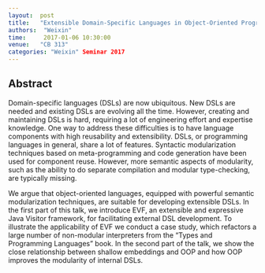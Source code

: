 ```yaml
--- 
layout:  post 
title:   "Extensible Domain-Specific Languages in Object-Oriented Programming"
authors:  "Weixin"
time:     2017-01-06 10:30:00
venue:   "CB 313"
categories: "Weixin" Seminar 2017
--- 
```

## Abstract

Domain-specific languages (DSLs) are now ubiquitous. New DSLs are needed and
existing DSLs are evolving all the time. However, creating and maintaining
DSLs
is hard, requiring a lot of engineering effort and expertise knowledge. One
way
to address these difficulties is to have language components with high
reusability and extensibility. DSLs, or programming languages in general,
share
a lot of features. Syntactic modularization techniques based on
meta-programming
and code generation have been used for component reuse. However, more
semantic
aspects of modularity, such as the ability to do separate compilation and
modular type-checking, are typically missing.

We argue that object-oriented languages, equipped with powerful semantic
modularization techniques, are suitable for developing extensible DSLs. In
the
first part of this talk, we introduce EVF, an extensible and expressive Java
Visitor framework, for facilitating external DSL development. To illustrate
the
applicability of EVF we conduct a case study, which refactors a large
number of
non-modular interpreters from the “Types and Programming Languages” book.
In the
second part of the talk, we show the close relationship between shallow
embeddings and OOP and how OOP improves the modularity of internal DSLs.


